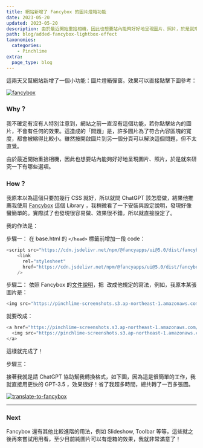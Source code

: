 ```yaml
---
title: 網站新增了 Fancybox 的圖片燈箱功能
date: 2023-05-20
updated: 2023-05-20
description: 由於最近開始重拾相機，因此也想要站內能夠好好地呈現圖片、照片，於是就來研究一下有哪些選項。我稍微看了一下 Fancybox 的安裝與設定說明，發現好像蠻簡單的。實際試了也發現很容易做、效果很不錯，所以就直接設定了。
path: blog/added-fancybox-lightbox-effect
taxonomies:
  categories: 
    - Pinchlime
extra:
  page_type: blog
---
```


這兩天又幫網站新增了一個小功能：圖片燈箱彈窗。效果可以直接點擊下圖參考：

<a href="https://pinchlime-screenshots.s3.ap-northeast-1.amazonaws.com/fancybox_HOCpt7.webp" data-fancybox data-caption="fancybox">
  <img src="https://pinchlime-screenshots.s3.ap-northeast-1.amazonaws.com/fancybox_HOCpt7.webp" loading="lazy" alt="fancybox" align="center" />
</a>

### Why？

我不確定有沒有人特別注意到，網站之前一直沒有這個功能，若你點擊站內的圖片，不會有任何的效果。這造成的「問題」是，許多圖片為了符合內容區塊的寬度，都會被縮得比較小。雖然按開啟圖片到另一個分頁可以解決這個問題，但不太直覺。

由於最近開始重拾相機，因此也想要站內能夠好好地呈現圖片、照片，於是就來研究一下有哪些選項。

### How？

我原本以為這個只要加幾行 CSS 就好，所以就問 ChatGPT 該怎麼做，結果他推薦我使用 [Fancybox](https://fancyapps.com/fancybox/) 這個 Library ，我稍微看了一下安裝與設定說明，發現好像蠻簡單的。實際試了也發現很容易做、效果很不錯，所以就直接設定了。

我的作法是：

步驟一： 在 base.html 的 `</head>` 標籤前增加一段 code：

```javascript
<script src="https://cdn.jsdelivr.net/npm/@fancyapps/ui@5.0/dist/fancybox/fancybox.umd.js"></script>
    <link
      rel="stylesheet"
      href="https://cdn.jsdelivr.net/npm/@fancyapps/ui@5.0/dist/fancybox/fancybox.css"
    />
```

步驟二： 依照 Fancybox 的[文件說明](https://fancyapps.com/fancybox/getting-started/)，把 <img> 改成他規定的寫法，例如，我原本某張圖片是：

```javascript
<img src="https://pinchlime-screenshots.s3.ap-northeast-1.amazonaws.com/limitless-opportunities_NMXjPk.webp" loading="lazy" alt="limitless-opportunities" align=center />
```

就要改成：

```javascript
<a href="https://pinchlime-screenshots.s3.ap-northeast-1.amazonaws.com/limitless-opportunities_NMXjPk.webp" data-fancybox data-caption="limitless-opportunities">
  <img src="https://pinchlime-screenshots.s3.ap-northeast-1.amazonaws.com/limitless-opportunities_NMXjPk.webp" loading="lazy" alt="limitless-opportunities" align="center" />
</a>
```

這樣就完成了！

步驟三：

接著我就是請 ChatGPT 協助幫我轉換格式，如下圖，因為這是很簡單的工作，我就直接用更快的 GPT-3.5 ，效果很好！省了我超多時間，總共轉了一百多張圖。

<a href="https://pinchlime-screenshots.s3.ap-northeast-1.amazonaws.com/translate-to-fancybox_gox5zo.webp" data-fancybox data-caption="translate-to-fancybox">
  <img src="https://pinchlime-screenshots.s3.ap-northeast-1.amazonaws.com/translate-to-fancybox_gox5zo.webp" loading="lazy" alt="translate-to-fancybox" align="center" />
</a>



---

### Next

Fancybox 還有其他比較進階的用法，例如 Slideshow, Toolbar 等等，這些就之後再來嘗試用用看，至少目前純圖片可以有燈箱的效果，我就非常滿意了！